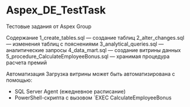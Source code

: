 # Aspex_DE_TestTask
Тестовые задания от Aspex Group

Содержание
1_create_tables.sql — создание таблиц
2_alter_changes.sql — изменения таблиц с пояснениями
3_analytical_queries.sql — аналитические запросы
4_data_mart.sql — создание витрины данных
5_procedure_CalculateEmployeeBonus.sql — хранимая процедура расчета премий

Автоматизация
Загрузка витрины может быть автоматизирована с помощью:
- SQL Server Agent (ежедневное расписание)
- PowerShell-скрипта с вызовом `EXEC CalculateEmployeeBonus
